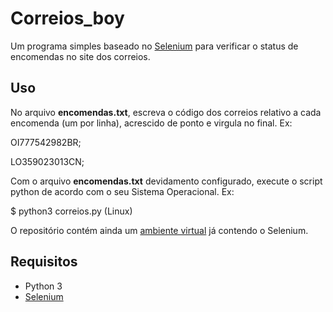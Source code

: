 # Correios_boy

Um programa simples baseado no [Selenium](https://selenium.dev/) para verificar o status de encomendas no site dos correios.


## Uso
No arquivo **encomendas.txt**, escreva o código dos correios relativo a cada encomenda (um por linha), acrescido de ponto e virgula no final.
Ex:

OI777542982BR; 

LO359023013CN;

Com o arquivo **encomendas.txt** devidamento configurado, execute o script python de acordo com o seu Sistema Operacional. 
Ex:

$ python3 correios.py (Linux)

O repositório contém ainda um [ambiente virtual](https://docs.python.org/3/library/venv.html) já contendo o Selenium.

## Requisitos
* Python 3
* [Selenium](https://selenium.dev/)
